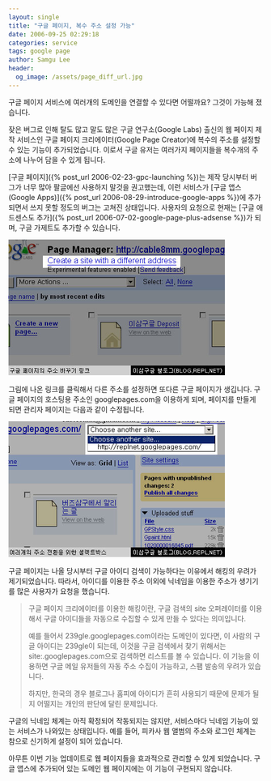 ```yaml
---
layout: single
title: "구글 페이지, 복수 주소 설정 가능"
date: 2006-09-25 02:29:18
categories: service
tags: google page
author: Samgu Lee
header:
  og_image: /assets/page_diff_url.jpg
---
```


구글 페이지 서비스에 여러개의 도메인을 연결할 수 있다면 어떨까요? 그것이 가능해 졌습니다.

잦은 버그로 인해 탈도 많고 말도 많은 구글 연구소(Google Labs) 출신의 웹 페이지 제작 서비스인 구글 페이지 크리에이터(Google Page Creator)에 복수의 주소를 설정할 수 있는 기능이 추가되었습니다. 이로서 구글 유저는 여러가지 페이지들을 복수개의 주소에 나누어 담을 수 있게 됩니다.

[구글 페이지]({% post_url 2006-02-23-gpc-launching %})는 제작 당시부터 버그가 너무 많아 팔글에선 사용하지 말것을 권고했는데, 이런 서비스가 [구글 앱스(Google Apps)]({% post_url 2006-08-29-introduce-google-apps %})에 추가되면서 쓰지 못할 정도의 버그는 고쳐진 상태입니다. 사용자의 요청으로 현재는 [구글 애드센스도 추가]({% post_url 2006-07-02-google-page-plus-adsense %})가 되며, 구글 가제트도 추가할 수 있습니다.

![구글 페이지의 복수 주소 설정 링크](/assets/page_diff_url.jpg)

그림에 나온 링크를 클릭해서 다른 주소를 설정하면 또다른 구글 페이지가 생깁니다. 구글 페이지의 호스팅용 주소인 googlepages.com을 이용하게 되며, 페이지를 만들게 되면 관리자 페이지는 다음과 같이 수정됩니다.

![복수의 주소간 전환을 위한 셀렉트박스](/assets/many_pages.jpg)

구글 페이지는 나올 당시부터 구글 아이디 검색이 가능하다는 이유에서 해킹의 우려가 제기되었습니다. 따라서, 아이디를 이용한 주소 이외에 닉네임을 이용한 주소가 생기기를 많은 사용자가 요청을 했습니다.

> 구글 페이지 크리에이터를 이용한 해킹이란, 구글 검색의 site 오퍼레이터를 이용해서 구글 아이디들을 자동으로 수집할 수 있게 만들 수 있다는 의미입니다.
>
> 예를 들어서 239gle.googlepages.com이라는 도메인이 있다면, 이 사람의 구글 아이디는 239gle이 되는데, 이것을 구글 검색에서 찾기 위해서는 site:.googlepages.com으로 검색하면 리스트를 볼 수 있습니다. 이 기능을 이용하면 구글 메일 유저들의 자동 주소 수집이 가능하고, 스팸 발송의 우려가 있습니다.
>
> 하지만, 한국의 경우 블로그나 홈피에 아이디가 흔히 사용되기 때문에 문제가 될지 어떨지는 개인의 판단에 달린 문제입니다.

구글의 닉네임 체계는 아직 확정되어 작동되지는 않지만, 서비스마다 닉네임 기능이 있는 서비스가 나와있는 상태입니다. 예를 들어, 피카사 웹 앨범의 주소와 로그인 체계는 참으로 신기하게 설정이 되어 있습니다.

아무튼 이번 기능 업데이트로 웹 페이지들을 효과적으로 관리할 수 있게 되었습니다. 구글 앱스에 추가되어 있는 도메인 웹 페이지에는 이 기능이 구현되지 않습니다.
